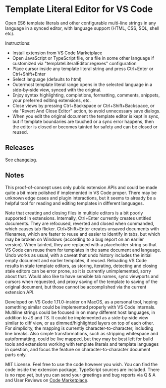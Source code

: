 # Template Literal Editor for VS Code

Open ES6 template literals and other configurable multi-line strings in any language in a synced editor, with language support (HTML, CSS, SQL, shell etc).

Instructions:
- Install extension from VS Code Marketplace
- Open JavaScript or TypeScript file, or a file in some other language if customized via "templateLiteralEditor.regexes" configuration
- Place cursor inside any template literal string and press Ctrl+Enter or Ctrl+Shift+Enter
- Select language (defaults to html)
- Outermost template literal range opens in the selected language in a side-by-side view, synced with the original.
- Enjoy syntax highlighting, completions, formatting, comments, snippets, your preferred editing extensions, etc.
- Close views by pressing Ctrl+Backspace or Ctrl+Shift+Backspace, or via "Revert And Close Editor" action, to avoid unnecessary save dialogs.
- When you edit the original document the template editor is kept in sync, but if template boundaries are touched or a sync error happens, then the editor is closed or becomes tainted for safety and can be closed or reused.

## Releases

See [changelog](https://marketplace.visualstudio.com/items/plievone.vscode-template-literal-editor/changelog).

## Notes

This proof-of-concept uses only public extension APIs and could be made quite a bit more polished if implemented in VS Code proper. There may be unknown edge cases and plugin interactions, but it seems to already be a helpful tool for reading and editing templates in different languages.

Note that creating and closing files in multiple editors is a bit poorly supported in extensions. Internally, Ctrl+Enter currently creates untitled documents. They are refocused, reverted and closed when commanded, which causes tab flicker. Ctrl+Shift+Enter creates unsaved documents with filenames, which are faster to reuse and easier to identify in tabs, but which may be broken on Windows (according to a bug report on an earlier version). When tainted, they are replaced with a placeholder string so that VS Code can reuse them for templates in the same document and language. Undo works as usual, with a caveat that undo history includes the initial empty document and earlier templates, if reused. Reloading VS Code results in stale template editors, as storing, iterating, detecting and closing stale editors can be error prone, so it is currently unimplemented, sorry about that. Would also like to have sensible tab names, sync viewports and cursors when requested, and proxy saving of the template to saving of the original document, but those cannot be accomplished via the current extension API.

Developed on VS Code 1.11.0-insider on MacOS, as a personal tool, hoping something similar could be implemented properly with VS Code internals. Multiline strings could be focused in on many different host languages, in addition to JS and TS. It could be implemented as a side-by-side view similar to diff view, or as dimmed/highlighted layers on top of each other. For simplicity, the mapping is currently character-to-character, including line breaks. Also simple transformations, such as stripping whitespace and autoformatting, could be live mapped, but they may be best left for build tools and extensions working with template literals and template languages in question, and focus the feature on character-to-character document parts only.

MIT License. Feel free to use the code however you wish. You can find the code inside the extension package, TypeScript sources are included. There is no repo yet, but you can send your greetings and bug reports via Q & A and User Reviews on [Code Marketplace](https://marketplace.visualstudio.com/items?itemName=plievone.vscode-template-literal-editor).
